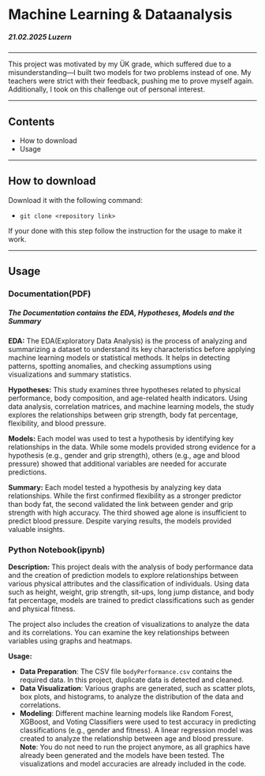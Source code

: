 # Machine Learning & Dataanalysis
##### 21.02.2025 Luzern
---

This project was motivated by my ÜK grade, which suffered due to a misunderstanding—I built two models for two problems instead of one. My teachers were strict with their feedback, pushing me to prove myself again. Additionally, I took on this challenge out of personal interest.

***
## Contents
* How to download
* Usage


---

## How to download

Download it with the following command:
- ```git clone <repository link>```


If your done with this step follow the instruction for the usage to make it work.

---

## Usage

### Documentation(PDF)
##### The Documentation contains the EDA, Hypotheses, Models and the Summary

**EDA:**
The EDA(Exploratory Data Analysis) is the process of analyzing and summarizing a dataset to understand its key characteristics before applying machine learning models or statistical methods. It helps in detecting patterns, spotting anomalies, and checking assumptions using visualizations and summary statistics.

**Hypotheses:**
This study examines three hypotheses related to physical performance, body composition, and age-related health indicators. Using data analysis, correlation matrices, and machine learning models, the study explores the relationships between grip strength, body fat percentage, flexibility, and blood pressure.

**Models:**
Each model was used to test a hypothesis by identifying key relationships in the data. While some models provided strong evidence for a hypothesis (e.g., gender and grip strength), others (e.g., age and blood pressure) showed that additional variables are needed for accurate predictions.

**Summary:**
Each model tested a hypothesis by analyzing key data relationships. While the first confirmed flexibility as a stronger predictor than body fat, the second validated the link between gender and grip strength with high accuracy. The third showed age alone is insufficient to predict blood pressure. Despite varying results, the models provided valuable insights.

### Python Notebook(ipynb)

**Description:**
This project deals with the analysis of body performance data and the creation of prediction models to explore relationships between various physical attributes and the classification of individuals. Using data such as height, weight, grip strength, sit-ups, long jump distance, and body fat percentage, models are trained to predict classifications such as gender and physical fitness.

The project also includes the creation of visualizations to analyze the data and its correlations. You can examine the key relationships between variables using graphs and heatmaps.

**Usage:**
- **Data Preparation**: The CSV file `bodyPerformance.csv` contains the required data. In this project, duplicate data is detected and cleaned.  
- **Data Visualization**: Various graphs are generated, such as scatter plots, box plots, and histograms, to analyze the distribution of the data and correlations.  
- **Modeling**: Different machine learning models like Random Forest, XGBoost, and Voting Classifiers were used to test accuracy in predicting classifications (e.g., gender and fitness). A linear regression model was created to analyze the relationship between age and blood pressure.
**Note**: You do not need to run the project anymore, as all graphics have already been generated and the models have been tested. The visualizations and model accuracies are already included in the code.

